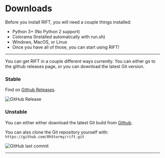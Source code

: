 # Downloads

Before you install RIFT, you will need a couple things installed:

* Python 3+ (No Python 2 support)
* Colorama (Installed automatically with run.sh)
* Windows, MacOS, or Linux
* Once you have all of those, you can start using RIFT!

<hr>

You can get RIFT in a couple different ways currently. You can either go to the github releases page, or you can download the latest Git version.

### Stable

Find on [Github Releases](https://github.com/0hStormy/rift/releases).

<img alt="GitHub Release" class="badge" src="https://img.shields.io/github/v/release/0hStormy/rift">

### Unstable

You can either either download the latest Git build from [Github](https://github.com/0hStormy/rift/archive/refs/heads/main.zip).

You can also clone the Git repository yourself with:
`https://github.com/0hStormy/rift.git`


<img alt="GitHub last commit" class="badge" src="https://img.shields.io/github/last-commit/0hStormy/rift">

<hr>